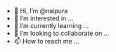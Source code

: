 - 👋 Hi, I’m @naipura
- 👀 I’m interested in ...
- 🌱 I’m currently learning ...
- 💞️ I’m looking to collaborate on ...
- 📫 How to reach me ...

<!---
naipura/naipura is a ✨ special ✨ repository because its `README.md` (this file) appears on your GitHub profile.
You can click the Preview link to take a look at your changes.
--->
